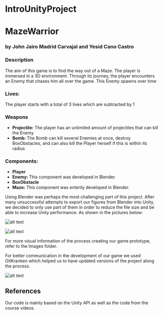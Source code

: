 # IntroUnityProject

<h1>MazeWarrior</h1>
<h3> by John Jairo Madrid Carvajal and Yesid Cano Castro </h3>

<h3>Description</h3>
<p>The aim of this game is to find the way out of a Maze. The player is immersed in a 3D environment. 
Through its journey, the player encounters an Enemy that chases him all over the game. This Enemy spawns over time </p>

<h3>Lives:</h3>
<p>The player starts with a total of 3 lives which are subtracted by 1</p>

<h3>Weapons  </h3>
<ul> <li> <strong>Projectile:</strong>  The player has an unlimited amount of projectiles that can kill the Enemy </li>
<li><strong>Bomb: </strong> The Bomb can kill several Enemies at once, destroy BoxObstacles, and can also kill the Player herself if this is within its radius</li>
</ul>

<h3> Components: </h3>
<ul> <li> <strong> Player </strong> </li>
<li>  <strong>Enemy: </strong> This component was developed in Blender. </li>
<li>  <strong>BoxObstacle </strong> </li>
<li><strong>Maze:</strong> This component was enterily developed in Blender.  </li>
</ul>

<p>Using Blender was perhaps the most challenging part of this project. After many unsuccessful attempts to export our figures from Blender into Unity, we decided to only use part of 
them in order to reduce the file size and be able to increase Unity performance. As shown in the pictures below:</p>

![alt text](https://github.com/JohnMadrid/IntroUnityProject/blob/main/Images_MazeW/MazeWarrior_BlenderVersion.png)


![alt text](https://github.com/JohnMadrid/IntroUnityProject/blob/main/Images_MazeW/MazeWalls_Blender.png)

<p>For more visual information of the process creating our game prototype, refer to the Images folder.</p>
<p>For better communication in the development of our game we used GitKranken which helped us to have updated versions of the project along the process.</p>

![alt text](https://github.com/JohnMadrid/IntroUnityProject/blob/main/Images_MazeW/GitKraken_usage.png)

<h2>References</h2>
<p> Our code is mainly based on the Unity API as well as the code from the course videos. </p>
